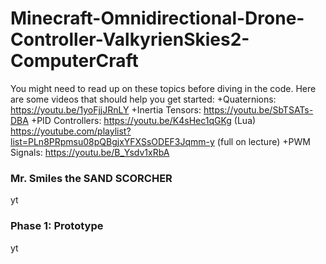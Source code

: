 # Minecraft-Omnidirectional-Drone-Controller-ValkyrienSkies2-ComputerCraft


You might need to read up on these topics before diving in the code. Here are some videos that should help you get started:
  +Quaternions: https://youtu.be/1yoFjjJRnLY
  +Inertia Tensors: https://youtu.be/SbTSATs-DBA
  +PID Controllers: https://youtu.be/K4sHec1qGKg (Lua)
                    https://youtube.com/playlist?list=PLn8PRpmsu08pQBgjxYFXSsODEF3Jqmm-y (full on lecture)
  +PWM Signals: https://youtu.be/B_Ysdv1xRbA
  
  
  ### Mr. Smiles the SAND SCORCHER
  yt
  
  ### Phase 1: Prototype
  yt
  
